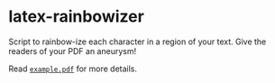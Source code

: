 # latex-rainbowizer
Script to rainbow-ize each character in a region of your text. Give the readers of your PDF an aneurysm!

Read [`example.pdf`](example.pdf) for more details.
